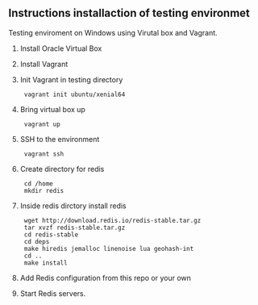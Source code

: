 ## Instructions installaction of testing environmet

Testing enviroment on Windows using Virutal box and Vagrant.

1. Install Oracle Virtual Box
	
2. Install Vagrant
	
3. Init Vagrant in testing directory
	
		vagrant init ubuntu/xenial64
		
4. Bring virtual box up
	
		vagrant up
		
5. SSH to the environment
	
		vagrant ssh
		
6. Create directory for redis
	
		cd /home
		mkdir redis
7. Inside redis dirctory install redis

		wget http://download.redis.io/redis-stable.tar.gz
		tar xvzf redis-stable.tar.gz
		cd redis-stable
		cd deps
		make hiredis jemalloc linenoise lua geohash-int
		cd ..
		make install

8. Add Redis configuration from this repo or your own
9. Start Redis servers.
